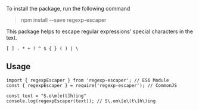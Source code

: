 To install the package, run the following command
<br>

> npm install --save regexp-escaper

This package helps to escape regular expressions' special characters in the text.
```
[ ] . * + ? ^ $ { } ( ) | \
```

## Usage
```
import { regexpEscaper } from 'regexp-escaper'; // ES6 Module
const { regexpEscaper } = require('regexp-escaper'); // CommonJS

const text = "S.o\m[e(t]h)ing"
console.log(regexpEscaper(text)); // S\.om\[e\(t\]h\)ing
```
